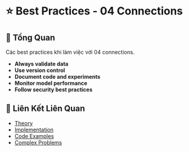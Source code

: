 # ⭐ Best Practices - 04 Connections

## 🎯 Tổng Quan

Các best practices khi làm việc với 04 connections.

- **Always validate data**
- **Use version control**
- **Document code and experiments**
- **Monitor model performance**
- **Follow security best practices**

## 🔗 Liên Kết Liên Quan

- [Theory](./THEORY_04_connections.md)
- [Implementation](./IMPLEMENTATION_04_connections.md)
- [Code Examples](./CODE_EXAMPLES_04_connections.md)
- [Complex Problems](./COMPLEX_PROBLEMS.md)
